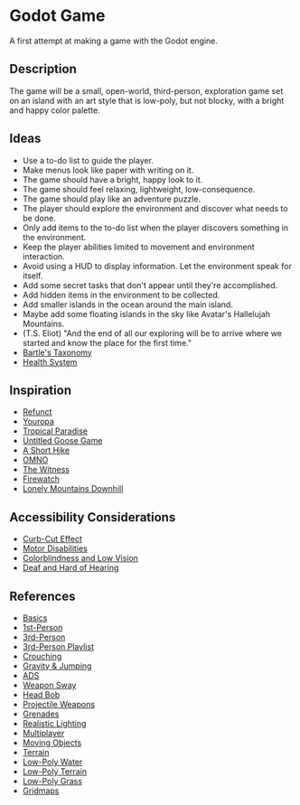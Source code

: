 # Godot Game

A first attempt at making a game with the Godot engine.

## Description

The game will be a small, open-world, third-person, exploration game set on an island with an art style that is low-poly, but not blocky, with a bright and happy color palette.

## Ideas

- Use a to-do list to guide the player.
- Make menus look like paper with writing on it.
- The game should have a bright, happy look to it.
- The game should feel relaxing, lightweight, low-consequence.
- The game should play like an adventure puzzle.
- The player should explore the environment and discover what needs to be done.
- Only add items to the to-do list when the player discovers something in the environment.
- Keep the player abilities limited to movement and environment interaction.
- Avoid using a HUD to display information. Let the environment speak for itself.
- Add some secret tasks that don't appear until they're accomplished.
- Add hidden items in the environment to be collected.
- Add smaller islands in the ocean around the main island.
- Maybe add some floating islands in the sky like Avatar's Hallelujah Mountains.
- (T.S. Eliot) "And the end of all our exploring will be to arrive where we started and know the place for the first time."
- [Bartle's Taxonomy](https://www.youtube.com/watch?v=yxpW2ltDNow)
- [Health System](https://www.youtube.com/watch?v=4AEKbBF3URE)

## Inspiration

- [Refunct](https://www.youtube.com/watch?v=NiPY61OqRSo)
- [Youropa](https://www.youtube.com/watch?v=idlFdCiXP58)
- [Tropical Paradise](https://www.youtube.com/watch?v=AkJF14CLVCk)
- [Untitled Goose Game](https://www.youtube.com/watch?v=gruIyw_AHYE)
- [A Short Hike](https://www.youtube.com/watch?v=ZW8gWgpptI8)
- [OMNO](https://www.youtube.com/watch?v=WSZKvX0LYZw)
- [The Witness](https://www.youtube.com/watch?v=KZokQov_aH0)
- [Firewatch](https://www.youtube.com/watch?v=O_r6t6_bN3c)
- [Lonely Mountains Downhill](https://www.youtube.com/watch?v=D9DCEm4u6QA)

## Accessibility Considerations

- [Curb-Cut Effect](https://www.youtube.com/watch?v=PJoax1Z1x4Y)
- [Motor Disabilities](https://www.youtube.com/watch?v=Ufe0i26DGiA)
- [Colorblindness and Low Vision](https://www.youtube.com/watch?v=xrqdU4cZaLw)
- [Deaf and Hard of Hearing](https://www.youtube.com/watch?v=4NGe4dzlukc)

## References

- [Basics](https://www.youtube.com/watch?v=-D-IcbsdT04)
- [1st-Person](https://www.youtube.com/watch?v=Nn2mi5sI8bM)
- [3rd-Person](https://www.youtube.com/watch?v=Lxx6M1AQVeU)
- [3rd-Person Playlist](https://www.youtube.com/playlist?list=PLqbBeBobXe09NZez_1LLRcT7NQ9NfUCBC)
- [Crouching](https://www.youtube.com/watch?v=PqRiIWo8hSE)
- [Gravity & Jumping](https://www.youtube.com/watch?v=MjLuzOzZlmk)
- [ADS](https://www.youtube.com/watch?v=K53bAYLXKDw)
- [Weapon Sway](https://www.youtube.com/watch?v=y8oJcA9X8-Y)
- [Head Bob](https://www.youtube.com/watch?v=jdMZZsLL_B0)
- [Projectile Weapons](https://www.youtube.com/watch?v=IDsoEAj5xG0)
- [Grenades](https://www.youtube.com/watch?v=t9_PsJQIszs)
- [Realistic Lighting](https://www.youtube.com/watch?v=dy_cnjtK4vM)
- [Multiplayer](https://www.youtube.com/watch?v=K0luHLZxjBA)
- [Moving Objects](https://www.youtube.com/watch?v=fZ6bOERw03M)
- [Terrain](https://www.youtube.com/watch?v=3JM6L-aEQdE)
- [Low-Poly Water](https://www.youtube.com/watch?v=5MfcliFqjnE)
- [Low-Poly Terrain](https://www.youtube.com/watch?v=mGCwjvAibyw)
- [Low-Poly Grass](https://www.youtube.com/watch?v=GLtdy3jiAp0)
- [Gridmaps](https://www.youtube.com/watch?v=jD04Tua191Q)
